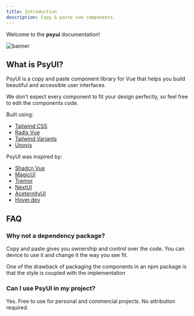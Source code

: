 ```yaml
---
title: Introduction
description: Copy & paste vue components.
---
```


Welcome to the **psyui** documentation!

![banner](/banner.png#rounded)

## What is PsyUI?

PsyUI is a copy and paste component library for Vue that helps you build beautiful and accessible user interfaces.

We don't expect every component to fit your design perfectly, so feel free to edit the components code.

Built using:

- [Tailwind CSS](https://tailwindcss.com/)
- [Radix Vue](https://www.radix-vue.com/)
- [Tailwind Variants](https://www.tailwind-variants.org/)
- [Unovis](https://unovis.dev/)

PsyUI was inspired by:

- [Shadcn Vue](https://www.shadcn-vue.com/)
- [MagicUI](https://magicui.design/)
- [Tremor](https://www.tremor.so/)
- [NextUI](https://nextui.org/)
- [AceternityUI](https://ui.aceternity.com/)
- [Hover.dev](https://www.hover.dev/)

## FAQ

### Why not a dependency package?

Copy and paste gives you ownership and control over the code. You can device to use it and change it the way you see fit.

One of the drawback of packaging the components in an npm package is that the style is coupled with the implementation

### Can I use PsyUI in my project?

Yes. Free to use for personal and commercial projects. No attribution required.
